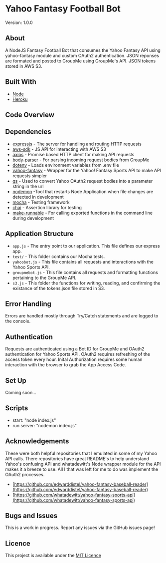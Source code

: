 # Yahoo Fantasy Football Bot

Version: 1.0.0

## About

A NodeJS Fantasy Football Bot that consumes the Yahoo Fantasy API using yahoo-fantasy module and custom OAuth2 authentication. JSON reponses are formated and posted to GroupMe using GroupMe's API. JSON tokens stored in AWS S3.

## Built With

* [Node](https://nodejs.org/)
* [Heroku](https://www.heroku.com/)

## Code Overview

## Dependencies

- [expressjs](https://github.com/expressjs/express) - The server for handling and routing HTTP requests
- [aws-sdk](https://github.com/aws/aws-sdk-js) - JS API for interacting with AWS S3
- [axios](https://github.com/axios/axios) - Promise based HTTP client for making API requests
- [body-parser](https://github.com/expressjs/body-parser#readme) - For parsing incoming request bodies from GroupMe
- [dotenv](https://github.com/motdotla/dotenv#readme) - Loads environment variables from .env file
- [yahoo-fantasy](https://github.com/whatadewitt/yfsapi) - Wrapper for the Yahoo! Fantasy Sports API to make API requests simpler
- [qs](https://github.com/ljharb/qs) - Used to convert Yahoo OAuth2 request bodies into a parameter string in the url
- [nodemon](http://nodemon.io/) -Tool that restarts Node Application when file changes are detected in development
- [mocha](https://mochajs.org/) - Testing framework
- [chai](http://chaijs.com/) - Assertion library for testing
- [make-runnable](https://github.com/super-cache-money/make-runnable#readme) - For calling exported functions in the command line during development

## Application Structure

- `app.js` - The entry point to our application. This file defines our express app.
- `test/` - This folder contains our Mocha tests.
- `yahoobot.js` - This file contains all requests and interactions with the Yahoo Sports API.
- `groupmebot.js` - This file contains all requests and formatting functions pertaining to the GroupMe API.
- `s3.js` - This folder the functions for writing, reading, and confirming the existance of the tokens.json file stored in S3.

## Error Handling

Errors are handled mostly through Try/Catch statements and are logged to the console.

## Authentication

Requests are authenticated using a Bot ID for GroupMe and OAuth2 authentication for Yahoo Sports API. OAuth2 requires refreshing of the access token every hour. Inital Authorization requires some human interaction with the browser to grab the App Access Code.

## Set Up

Coming soon...

## Scripts

-  start: "node index.js"
-  run server: "nodemon index.js"


## Acknowledgements
These were both helpful repositories that I emulated in some of my Yahoo API calls. There repositories have great README's to help understand Yahoo's confusing API and whatadewitt's Node wrapper module for the API makes it a breeze to use. All I that was left for me to do was implement the OAuth2 processes.
-  [https://github.com/edwarddistel/yahoo-fantasy-baseball-reader](https://github.com/edwarddistel/yahoo-fantasy-baseball-reader)
-  [https://github.com/whatadewitt/yahoo-fantasy-sports-api](https://github.com/whatadewitt/yahoo-fantasy-sports-api)

## Bugs and Issues
This is a work in progress. Report any issues via the GitHub issues page!

## Licence

This project is available under the [MIT Licence](http://opensource.org/licenses/MIT)
